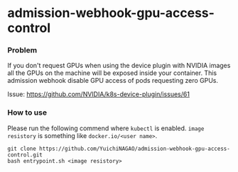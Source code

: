 # admission-webhook-gpu-access-control


### Problem

If you don't request GPUs when using the device plugin with NVIDIA images all the GPUs on the machine will be exposed inside your container. This admission webhook disable GPU access of pods requesting zero GPUs.

Issue: https://github.com/NVIDIA/k8s-device-plugin/issues/61


### How to use

Please run the following commend where `kubectl` is enabled. 
`image resistory` is something like `docker.io/<user name>`.

```
git clone https://github.com/YuichiNAGAO/admission-webhook-gpu-access-control.git
bash entrypoint.sh <image resistory>
```
